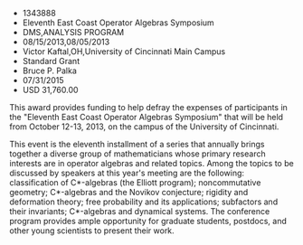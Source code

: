 
* 1343888
* Eleventh East Coast Operator Algebras Symposium
* DMS,ANALYSIS PROGRAM
* 08/15/2013,08/05/2013
* Victor Kaftal,OH,University of Cincinnati Main Campus
* Standard Grant
* Bruce P. Palka
* 07/31/2015
* USD 31,760.00

This award provides funding to help defray the expenses of participants in the
"Eleventh East Coast Operator Algebras Symposium" that will be held from October
12-13, 2013, on the campus of the University of Cincinnati.

This event is the eleventh installment of a series that annually brings together
a diverse group of mathematicians whose primary research interests are in
operator algebras and related topics. Among the topics to be discussed by
speakers at this year's meeting are the following: classification of C*-algebras
(the Elliott program); noncommutative geometry; C*-algebras and the Novikov
conjecture; rigidity and deformation theory; free probability and its
applications; subfactors and their invariants; C*-algebras and dynamical
systems. The conference program provides ample opportunity for graduate
students, postdocs, and other young scientists to present their work.
